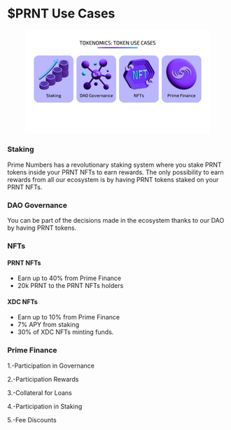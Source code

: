 # $PRNT Use Cases

<figure><img src="../.gitbook/assets/Copia de TOKENOMICS (1).jpg" alt=""><figcaption></figcaption></figure>

### Staking

Prime Numbers has a revolutionary staking system where you stake PRNT tokens inside your PRNT NFTs to earn rewards. The only possibility to earn rewards from all our ecosystem is by having PRNT tokens staked on your PRNT NFTs.

### DAO Governance

You can be part of the decisions made in the ecosystem thanks to our DAO by having PRNT tokens.

### NFTs

#### PRNT NFTs

* Earn up to 40% from Prime Finance
* 20k PRNT to the PRNT NFTs holders

#### XDC NFTs

* Earn up to 10% from Prime Finance
* 7% APY from staking
* 30% of XDC NFTs minting funds.

### Prime Finance

1.-Participation in Governance

2.-Participation Rewards

3.-Collateral for Loans

4.-Participation in Staking

5.-Fee Discounts







